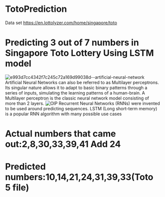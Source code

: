 # TotoPrediction
Data set https://en.lottolyzer.com/home/singapore/toto
# Predicting 3 out of 7 numbers in Singapore Toto Lottery Using LSTM model
![e993d7cc4342f7c245c72a169d99038d--artificial-neural-network](https://github.com/Blessedtomato/TotoPrediction/assets/123168685/03cc7552-fac8-4ae2-83d6-3287337f7bb2)
Artificial Neural Networks can also be referred to as Multilayer perceptrons. Its singular nature allows it to adapt to basic binary patterns through a series of inputs, simulating the learning patterns of a human-brain. A Multilayer perceptron is the classic neural network model consisting of more than 2 layers.
![OIP](https://github.com/Blessedtomato/TotoPrediction/assets/123168685/cea78638-0a88-463e-aa78-a38bb23dabe9)
Recurrent Neural Networks (RNNs) were invented to be used around predicting sequences. LSTM (Long short-term memory) is a popular RNN algorithm with many possible use cases
# Actual numbers that came out:2,8,30,33,39,41 Add 24
# Predicted numbers:10,14,21,24,31,39,33(Toto 5 file)
